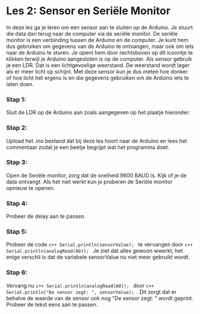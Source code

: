 # Les 2: Sensor en Seriële Monitor
In deze les ga je leren om een sensor aan te sluiten op de Arduino. Je stuurt die data dan terug naar de computer via de seriële monitor. De seriële monitor is een verbinding tussen de Arduino en de computer. Je kunt hem dus gebruiken om gegevens van de Arduino te ontvangen, maar ook om iets naar de Arduino te sturen. Je opent hem door rechtsboven op dit icoontje te klikken terwijl je Arduino aangesloten is op de computer.
Als sensor gebruik je een LDR. Dat is een lichtgevoelige weerstand. De weerstand wordt lager als er meer licht op schijnt. Met deze sensor kun je dus meten hoe donker of hoe licht het ergens is en die gegevens gebruiken om de Arduino iets te laten doen.

### Stap 1:
Sluit de LDR op de Arduino aan zoals aangegeven op het plaatje hieronder.

### Stap 2:
Upload het .ino bestand dat bij deze les hoort naar de Arduino en lees het commentaar zodat je een beetje begrijpt wat het programma doet.

### Stap 3:
Open de Seriële monitor, zorg dat de snelheid 9600 BAUD is. Kijk of je de data ontvangt. Als het niet werkt kun je proberen de Seriële monitor opnieuw te openen.

### Stap 4:
Probeer de delay aan te passen.

### Stap 5:
Probeer de code ```c++ Serial.println(sensorValue); ``` te vervangen door ```c++ Serial.println(analogRead(A0)); ``` Je ziet dat alles gewoon wwerkt, het enige verschil is dat de variabele sensorValue nu niet meer gebruikt wordt.

### Stap 6:
Vervang nu ```c++ Serial.println(analogRead(A0)); ``` door ```c++ Serial.println("De sensor zegt: ", sensorValue); ```. Dit zorgt dat er behalve de waarde van de sensor ook nog "De sensor zegt: " wordt geprint. Probeer de tekst eens aan te passen.
